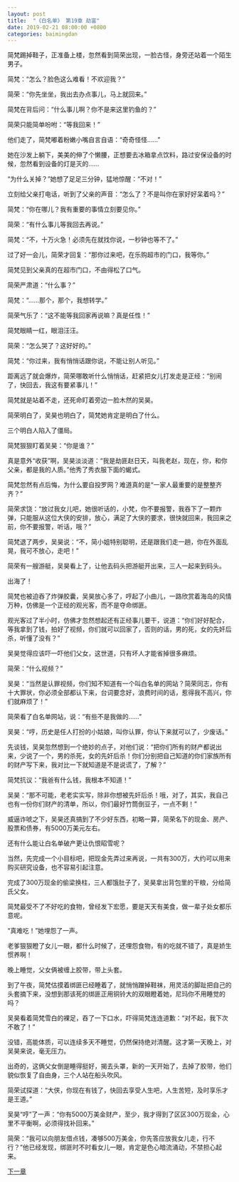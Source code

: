 ```yaml
---
layout: post
title:  "《白名单》 第19章 劫富"
date: 2019-02-21 08:00:00 +0800
categories: baimingdan
---
```

简梵踢掉鞋子，正准备上楼，忽然看到简荣出现，一脸古怪，身旁还站着一个陌生男子。

简梵：“怎么？脸色这么难看！不欢迎我？”

简荣：“你先坐坐，我出去办点事儿，马上就回来。”

简梵在背后问：“什么事儿啊？你不是来这里钓鱼的？”

简荣只能简单吩咐：“等我回来！”

他们走了，简梵嘟着粉嫩小嘴自言自语：“奇奇怪怪……”

她在沙发上躺下，美美的伸了个懒腰，正想要去冰箱拿点饮料，路过安保设备的时候，忽然看到设备的灯是灭的……

“为什么关掉？”她想了足足三分钟，猛地惊醒：“不对！”

立刻给父亲打电话，听到了父亲的声音：“怎么了？不是叫你在家好好呆着吗？”

简梵：“你在哪儿？我有重要的事情立刻要见你。”

简荣：“有什么事儿等我回去再说。”

简梵：“不，十万火急！必须先在就找你说，一秒钟也等不了。”

过了好一会儿，简荣才回复：“那你过来吧，在乐购超市的门口，我等你。”

简梵见到父亲真的在超市门口，不由得松了口气。

简荣严肃道：“什么事？”

简梵：“……那个，那个，我想转学。”

简荣气乐了：“这不能等我回家再说嘛？真是任性！”

简梵眼睛一红，眼泪汪汪。

简荣：“怎么哭了？这好好的。”

简梵：“你过来，我有悄悄话跟你说，不能让别人听见。”

距离远了就会爆炸，简荣哪敢听什么悄悄话，赶紧把女儿打发走是正经：“别闹了，快回去，我这有要紧事儿！”

简梵就是站着不走，还死命盯着旁边一脸木然的吴昊。

简荣明白了，吴昊也明白了，简梵她肯定是明白了什么。

三个明白人陷入了僵局。

简梵狠狠盯着吴昊：“你是谁？”

真是意外“收获”啊，吴昊淡淡道：“我是劫匪赵日天，叫我老赵，现在，你，和你父亲，都是我的人质。”他秀了秀衣服下面的蝎式。

简梵忽然有点后悔，为什么要自投罗网？难道真的是“一家人最重要的是整整齐齐？”

简荣求饶：“放过我女儿吧，她很听话的，小梵，你不要报警，我吞下了一颗炸弹，只能服从这位大侠的安排，放心，满足了大侠的要求，很快就回来，我回来之前，你不要报警，听话，哦？”

简梵退了两步，吴昊说：“不，简小姐特别聪明，还是跟我们走一趟，你在外面乱晃，我可不放心，走吧！”

简荣有一艘游艇，吴昊看上了，让他去码头把游艇开出来，三人一起来到码头。

出海了！

简梵也被迫吞了炸弹胶囊，吴昊放心多了，哼起了小曲儿，一路欣赏着海岛的风情万种，仿佛是一个正经的观光客，而不是夺命绑匪。

观光客过了半小时，仿佛才忽然想起还有正经事儿要干，说道：“你们好好配合，等我拿到了钱，拍好了视频，你们就可以回家了，否则的话，男的死，女的先奸后杀，听懂了没有？”

吴昊觉得应该吓一吓他们父女，这世道，只有坏人才能省掉很多麻烦。

简荣：“什么视频？”

吴昊：“当然是认罪视频，你们知不知道有一个叫白名单的网站？简荣同志，你有十大罪状，你必须全部都认下来，台词要念好，浪费时间的话，惹得我不高兴，你们就麻烦了！”

简荣看了白名单网站，说：“有些不是我做的……”

吴昊：“哼，历史是任人打扮的小姑娘，叫你认罪，你认下来就可以了，少废话。”

先谈钱，吴昊忽然想到一个绝妙的点子，对他们说：“把你们所有的财产都说出来，少说了一个，男的杀死，女的先奸后杀！你们分别把自己知道的你们家族所有的财产写下来，我对比一下就知道是不是说谎了，了解？”

简梵抗议：“我爸有什么钱，我根本不知道！”

吴昊：“那不可能，老老实实写，除非你想被先奸后杀！哦，对了，其实，我自己也有一份你们财产的清单，所以，你们最好竹筒倒豆子，一点不剩！”

威逼诈唬之下，吴昊还真搞到了不少好东西，初略一算，简荣名下的现金、房产、股票和债券，有5000万美元左右。

还有什么能让白名单破产更让仇恨昭雪呢？

当然，先完成一个小目标吧，把现金先弄过来再说，一共有300万，大约可以用来购买研究设备，也不容易引起注意。

完成了300万现金的偷梁换柱，三人都饿肚子了，吴昊拿出背包里的干粮，分给简氏父女。

简梵最受不了不好吃的食物，曾经发下宏愿，要是天天有美食，做一辈子处女都乐意呢。

“真难吃！”她埋怨了一声。

老爹狠狠瞪了女儿一眼，都什么时候了，还埋怨食物，有的吃就不错了，真是娇生惯养啊！

晚上睡觉，父女俩被缠上胶带，带上头套。

到了午夜，简梵估摸着绑匪已经睡着了，就悄悄蹭掉鞋袜，用灵活的脚趾把自己的头套摘下来，没想到那该死的绑匪正用铜铃大的双眼瞪着她，尼玛你不用睡觉的吗？

吴昊看着简梵雪白的裸足，吞了一下口水，吓得简梵连连道歉：“对不起，我下次不敢了！”

没错，高能体质，可以连续多天不睡觉，仍然保持绝对清醒。这才第一天晚上，对吴昊来说，毫无压力。

出奇的，这俩父女倒是睡得挺好，揭去头罩，新的一天开始了，去掉了胶带，他们貌似恢复了自由身，三个人站在船头吹风。

简荣试探道：“大侠，你现在有钱了，快回去享受人生吧，人生苦短，及时享乐才是王道。”

吴昊“哼”了一声：“你有5000万美金财产，至少，我才得到了区区300万现金，心里不平衡啊，必须得找补回来。”

简荣：“我可以向朋友借点钱，凑够500万美金，你先答应放我女儿走，行不行？”他已经发现，绑匪时不时看女儿一眼，肯定是色心暗流涌动，不禁担心起来。

[下一章](/baimingdan/2019/02/22/20.html)
